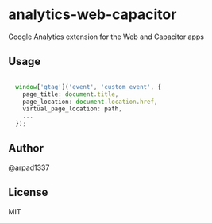 # analytics-web-capacitor

Google Analytics extension for the Web and Capacitor apps

## Usage

```typescript

  window['gtag']('event', 'custom_event', {
    page_title: document.title,
    page_location: document.location.href,
    virtual_page_location: path,
    ...
  });

```

## Author

@arpad1337

## License

MIT
